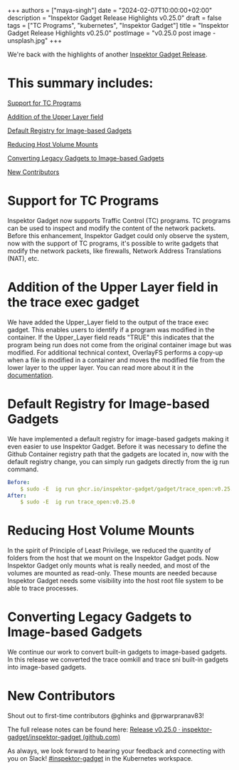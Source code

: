 +++
authors = ["maya-singh"]
date = "2024-02-07T10:00:00+02:00"
description = "Inspektor Gadget Release Highlights v0.25.0"
draft = false
tags = ["TC Programs", "kubernetes", "Inspektor Gadget"]
title = "Inspektor Gadget Release Highlights v0.25.0"
postImage = "v0.25.0 post image -unsplash.jpg"
+++



We're back with the highlights of another [Inspektor Gadget Release](https://github.com/inspektor-gadget/inspektor-gadget/releases/tag/v0.25.0).

# This summary includes:

[Support for TC Programs](#support-for-tc-programs)

[Addition of the Upper Layer field](#addition-of-the-upper-layer-field-in-the-trace-exec-gadget)

[Default Registry for Image-based Gadgets](#default-registry-for-image-based-gadgets)

[Reducing Host Volume Mounts](#reducing-host-volume-mounts)

[Converting Legacy Gadgets to Image-based Gadgets](#converting-legacy-gadgets-to-image-based-gadgets)

[New Contributors](#new-contributors)

# Support for TC Programs

Inspektor Gadget now supports Traffic Control (TC) programs. TC programs can be used to inspect and modify the content of the network packets. Before this enhancement, Inspektor Gadget could only observe the system, now with the support of TC programs, it's possible to write gadgets that modify the network packets, like firewalls, Network Address Translations (NAT), etc.

# Addition of the Upper Layer field in the trace exec gadget

We have added the Upper\_Layer field to the output of the trace exec gadget. This enables users to identify if a program was modified in the container. If the Upper\_Layer field reads "TRUE" this indicates that the program being run does not come from the original container image but was modified. For additional technical context, OverlayFS performs a copy-up when a file is modified in a container and moves the modified file from the lower layer to the upper layer. You can read more about it in the [documentation](https://inspektor-gadget.io/docs/v0.25.0/builtin-gadgets/trace/exec/#overlay-filesystem-upper-layer).

# Default Registry for Image-based Gadgets

We have implemented a default registry for image-based gadgets making it even easier to use Inspektor Gadget. Before it was necessary to define the Github Container registry path that the gadgets are located in, now with the default registry change, you can simply run gadgets directly from the ig run command.

```yaml
Before: 
    $ sudo -E  ig run ghcr.io/inspektor-gadget/gadget/trace_open:v0.25.0
After:
    $ sudo -E  ig run trace_open:v0.25.0 
```

# Reducing Host Volume Mounts

In the spirit of Principle of Least Privilege, we reduced the quantity of folders from the host that we mount on the Inspektor Gadget pods. Now Inspektor Gadget only mounts what is really needed, and most of the volumes are mounted as read-only. These mounts are needed because Inspektor Gadget needs some visibility into the host root file system to be able to trace processes.

# Converting Legacy Gadgets to Image-based Gadgets

We continue our work to convert built-in gadgets to image-based gadgets. In this release we converted the trace oomkill and trace sni built-in gadgets into image-based gadgets.

# New Contributors

Shout out to first-time contributors @ghinks and @prwarpranav83!

The full release notes can be found here: [Release v0.25.0 · inspektor-gadget/inspektor-gadget (github.com)](https://github.com/inspektor-gadget/inspektor-gadget/releases/tag/v0.25.0)

As always, we look forward to hearing your feedback and connecting with you on Slack! [#inspektor-gadget](https://kubernetes.slack.com/messages/inspektor-gadget/) in the Kubernetes workspace.